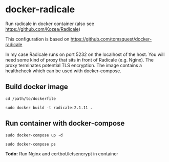 # docker-radicale
Run radicale in docker container (also see https://github.com/Kozea/Radicale)

This configuration is based on https://github.com/tomsquest/docker-radicale

In my case Radicale runs on port 5232 on the localhost of the host. You will need some kind of proxy that sits in front of Radicale (e.g. Nginx). The proxy terminates potential TLS encryption. The image contains a healthcheck which can be used with docker-compose.

## Build docker image

`cd /path/to/dockerfile`

`sudo docker build -t radicale:2.1.11 .`

## Run container with docker-compose

`sudo docker-compose up -d`

`sudo docker-compose ps`

**Todo:** Run Nginx and certbot/letsencrypt in container 
